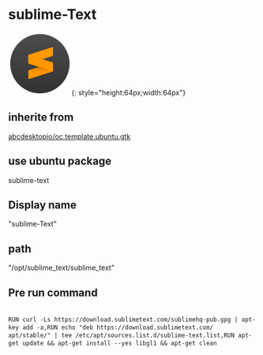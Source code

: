 # sublime-Text
![circle_sublime-text.svg](/applications/icons/circle_sublime-text.svg){: style="height:64px;width:64px"}
## inherite from
[abcdesktopio/oc.template.ubuntu.gtk](abcdesktopio/oc.template.ubuntu.gtk.md)
## use ubuntu package
sublime-text
## Display name
"sublime-Text"
## path
"/opt/sublime_text/sublime_text"
## Pre run command

```

RUN curl -Ls https://download.sublimetext.com/sublimehq-pub.gpg | apt-key add -a,RUN echo "deb https://download.sublimetext.com/ apt/stable/" | tee /etc/apt/sources.list.d/sublime-text.list,RUN apt-get update && apt-get install --yes libgl1 && apt-get clean
```
